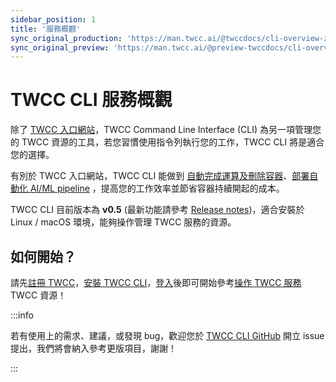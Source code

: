 ```yaml
---
sidebar_position: 1
title: '服務概觀'
sync_original_production: 'https://man.twcc.ai/@twccdocs/cli-overview-zh' 
sync_original_preview: 'https://man.twcc.ai/@preview-twccdocs/cli-overview-zh'
---
```



# TWCC CLI 服務概觀

除了 [TWCC 入口網站](https://www.twcc.ai/)，TWCC Command Line Interface (CLI) 為另一項管理您的 TWCC 資源的工具，若您習慣使用指令列執行您的工作，TWCC CLI 將是適合您的選擇。

有別於 TWCC 入口網站，TWCC CLI 能做到 [自動完成運算及刪除容器](https://man.twcc.ai/@twccdocs/howto-cli-ccs-automate-compute-delete-with-twccli-zh)、[部署自動化 AI/ML pipeline](https://man.twcc.ai/@twccdocs/howto-cli-ccs-deploy-auto-aiml-pipeline-zh) ，提高您的工作效率並節省容器持續開起的成本。

TWCC CLI 目前版本為 **v0.5** (最新功能請參考 [Release notes](https://github.com/twcc/TWCC-CLI/tree/v0.5#index))，適合安裝於 Linux / macOS 環境，能夠操作管理 TWCC 服務的資源。


## 如何開始？

請先[註冊 TWCC](https://man.twcc.ai/@twccdocs/S1v-UAi6V?type=view)，[安裝 TWCC CLI](https://man.twcc.ai/@twccdocs/guide-cli-install-linux-zh)，[登入](https://man.twcc.ai/@twccdocs/guide-cli-signin-zh)後即可開始參考[操作 TWCC 服務](https://man.twcc.ai/@twccdocs/guide-cli-operate-twcc-service-zh)TWCC 資源！


:::info

若有使用上的需求、建議，或發現 bug，歡迎您於 [<ins>TWCC CLI GitHub</ins>](https://github.com/twcc/TWCC-CLI/issues) 開立 issue 提出，我們將會納入參考更版項目，謝謝！

:::
